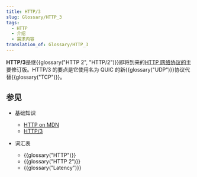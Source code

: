 ```yaml
---
title: HTTP/3
slug: Glossary/HTTP_3
tags:
  - HTTP
  - 介绍
  - 需求内容
translation_of: Glossary/HTTP_3
---
```

**HTTP/3**是继{{glossary("HTTP 2", "HTTP/2")}}即将到来的[HTTP 网络协议的](/zh-CN/docs/Web/HTTP/Basics_of_HTTP)主要修订版。HTTP/3 的要点是它使用名为 QUIC 的新{{glossary("UDP")}}协议代替{{glossary("TCP")}}。

## 参见

- 基础知识

  - [HTTP on MDN](/zh-CN/docs/Web/HTTP)
  - [HTTP/3](https://zh.wikipedia.org/wiki/HTTP/3)

- 词汇表

  - {{glossary("HTTP")}}
  - {{glossary("HTTP 2")}}
  - {{glossary("Latency")}}
